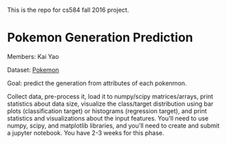 This is the repo for cs584 fall 2016 project.

# Pokemon Generation Prediction

Members: Kai Yao

Dataset: [Pokemon](https://www.kaggle.com/abcsds/pokemon)

Goal: predict the generation from attributes of each pokenmon.


Collect data, pre-process it, load it to numpy/scipy matrices/arrays, print statistics about data size, visualize the class/target distribution using bar plots (classification target) or histograms (regression target), and print statistics and visualizations about the input features. You'll need to use numpy, scipy, and matplotlib libraries, and you'll need to create and submit a jupyter notebook. You have 2-3 weeks for this phase.
